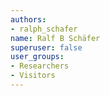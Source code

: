```yaml
---
authors:
- ralph_schafer
name: Ralf B Schäfer
superuser: false
user_groups:
- Researchers
- Visitors
---
```


